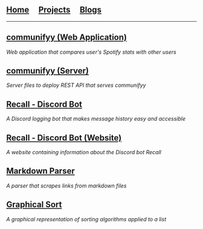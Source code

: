 ## [Home](/)&nbsp;&nbsp;&nbsp;&nbsp;&nbsp;[Projects](/projects.md)&nbsp;&nbsp;&nbsp;&nbsp;&nbsp;[Blogs](/blogs.md)

---
## [communifyy (Web Application)](https://kevink856.github.io/communifyy/)
*Web application that compares user's Spotify stats with other users*

## [communifyy (Server)](https://kevink856.github.io/communifyy-server/)
*Server files to deploy REST API that serves communifyy*

## [Recall - Discord Bot](https://github.com/kevink856/RecallBot)
*A Discord logging bot that makes message history easy and accessible*

## [Recall - Discord Bot (Website)](https://kevink856.github.io/RecallWebsite/)
*A website containing information about the Discord bot Recall*

## [Markdown Parser](https://github.com/kevink856/markdown-parser)
*A parser that scrapes links from markdown files*

## [Graphical Sort](https://github.com/kevink856/GraphicalSort)
*A graphical representation of sorting algorithms applied to a list*
